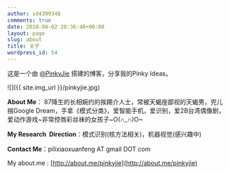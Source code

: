 ```yaml
---
author: sd4399340
comments: true
date: 2010-08-02 20:36:48+00:00
layout: page
slug: about
title: 关于
wordpress_id: 54
---
```


这是一个由 [@PinkyJie](https://twitter.com/PinkyJie) 搭建的博客，分享我的Pinky Ideas。

![]({{ site.img_url }}/pinkyjie.jpg)

**About Me**： 87降生的长相婉约的挨踢介人士，常被天蝎座鄙视的天蝎男，兜儿揣Google Dream，手拿《模式分类》，爱智能手机，爱识别，爱2B台湾偶像剧，爱动作游戏~非常控唇彩丝袜的女孩子~O(∩_∩)O~

**My Research  Direction**：模式识别(核方法相关)，机器视觉(感兴趣中)

**Contact Me**：pilixiaoxuanfeng AT gmail DOT com

My about.me : [http://about.me/pinkyjie](http://about.me/pinkyjie)

